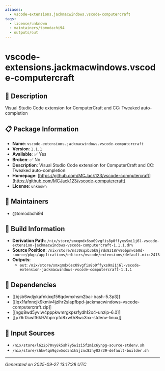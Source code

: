 ```yaml
---
aliases:
  - vscode-extensions.jackmacwindows.vscode-computercraft
tags:
  - license/unknown
  - maintainers/tomodachi94
  - outputs/out
---
```


# vscode-extensions.jackmacwindows.vscode-computercraft

## 📝 Description

Visual Studio Code extension for ComputerCraft and CC: Tweaked auto-completion

## 📋 Package Information

- **Name**: `vscode-extensions.jackmacwindows.vscode-computercraft`
- **Version**: `1.1.1`
- **Available**: ✅ Yes
- **Broken**: ✅ No
- **Description**: Visual Studio Code extension for ComputerCraft and CC: Tweaked auto-completion
- **Homepage**: [https://github.com/MCJack123/vscode-computercraft](https://github.com/MCJack123/vscode-computercraft)
- **License**: `unknown`
## 👥 Maintainers

- @tomodachi94


## 🔧 Build Information

- **Derivation Path**: `/nix/store/smxqmdx6sx09vgfis8p0ffyxs9mi1j6l-vscode-extension-jackmacwindows-vscode-computercraft-1.1.1.drv`
- **Source Position**: `/nix/store/ns30sqxb36k8jrds8z18rv96bpnwc60d-source/pkgs/applications/editors/vscode/extensions/default.nix:2413`
- **Outputs**:
  - `out`:  `/nix/store/smxqmdx6sx09vgfis8p0ffyxs9mi1j6l-vscode-extension-jackmacwindows-vscode-computercraft-1.1.1`

## 🔗 Dependencies

- [[bjsb6wdjykafnkixq156qdvmxhsm2bai-bash-5.3p3]]
- [[lqx1fafnncjk9kmiv4jzihr2slapfbpd-jackmacwindows-vscode-computercraft.zip]]
- [[ngq8wd5yvlw4pppkwmrgkpsrfydh12x4-unzip-6.0]]
- [[p76r0cwlf6k97ibprrpfd8xw0r8wc3nx-stdenv-linux]]

## 📁 Input Sources

- `/nix/store/l622p70vy8k5sh7y5wizi5f2mic6ynpg-source-stdenv.sh`
- `/nix/store/shkw4qm9qcw5sc5n1k5jznc83ny02r39-default-builder.sh`

---
*Generated on 2025-09-27 13:17:28 UTC*
